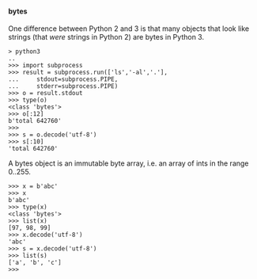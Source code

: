 #### bytes

One difference between Python 2 and 3 is that many objects that look like strings (that *were* strings in Python 2) are bytes in Python 3.  


```
> python3
..
>>> import subprocess
>>> result = subprocess.run(['ls','-al','.'],
...     stdout=subprocess.PIPE,
...     stderr=subprocess.PIPE)
>>> o = result.stdout
>>> type(o)
<class 'bytes'>
>>> o[:12]
b'total 642760'
>>>
>>> s = o.decode('utf-8')
>>> s[:10]
'total 642760'
```

A bytes object is an immutable byte array, i.e. an array of ints in the range 0..255.

```
>>> x = b'abc'
>>> x
b'abc'
>>> type(x)
<class 'bytes'>
>>> list(x)
[97, 98, 99]
>>> x.decode('utf-8')
'abc'
>>> s = x.decode('utf-8')
>>> list(s)
['a', 'b', 'c']
>>>
```